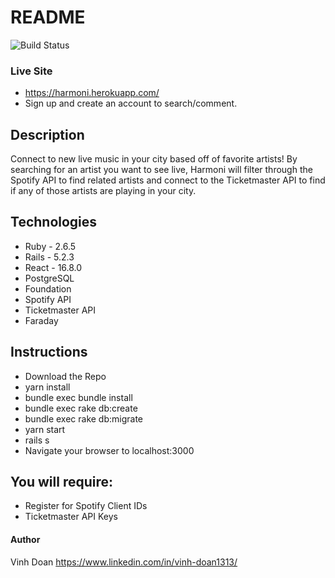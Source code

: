 # README

![Build Status](https://codeship.com/projects/7b68f8c0-2dba-0138-adac-4efad49979b2/status?branch=master)

### Live Site
* https://harmoni.herokuapp.com/ 
* Sign up and create an account to search/comment.

## Description
Connect to new live music in your city based off of favorite artists! By searching for an artist you want to see live, Harmoni will filter through the Spotify API to find related artists and connect to the Ticketmaster API to find if any of those artists are playing in your city.

## Technologies
* Ruby - 2.6.5
* Rails - 5.2.3
* React - 16.8.0
* PostgreSQL
* Foundation
* Spotify API
* Ticketmaster API
* Faraday

## Instructions
* Download the Repo
* yarn install
* bundle exec bundle install
* bundle exec rake db:create
* bundle exec rake db:migrate
* yarn start
* rails s
* Navigate your browser to localhost:3000

## You will require:
* Register for Spotify Client IDs
* Ticketmaster API Keys

#### Author
Vinh Doan
https://www.linkedin.com/in/vinh-doan1313/
